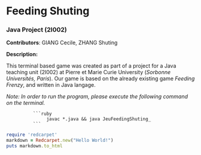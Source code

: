 # Feeding Shuting
### Java Project (2I002)


**Contributors**: GIANG Cecile, ZHANG Shuting


__Description:__

This terminal based game was created as part of a project for a Java teaching unit (2I002) at Pierre et Marie Curie University (_Sorbonne Universités, Paris_).
Our game is based on the already existing game *Feeding Frenzy*, and written in Java langage.

_Note: In order to run the program, please execute the following command on the terminal._

              ```ruby
                   javac *.java && java JeuFeedingShuting_
              ```
```ruby
require 'redcarpet'
markdown = Redcarpet.new("Hello World!")
puts markdown.to_html
```
